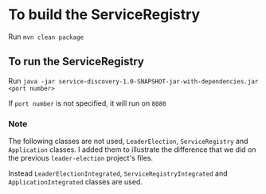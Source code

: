 # To build the ServiceRegistry
Run `mvn clean package`

## To run the ServiceRegistry
Run `java -jar service-discovery-1.0-SNAPSHOT-jar-with-dependencies.jar <port number>`

If `port number` is not specified, it will run on `8080`

### Note
The following classes are not used, `LeaderElection`, `ServiceRegistry` and `Application` classes.
I added them to illustrate the difference that we did on the previous `leader-election` project's files.

Instead  `LeaderElectionIntegrated`, `ServiceRegistryIntegrated` and `ApplicationIntegrated` classes are used.